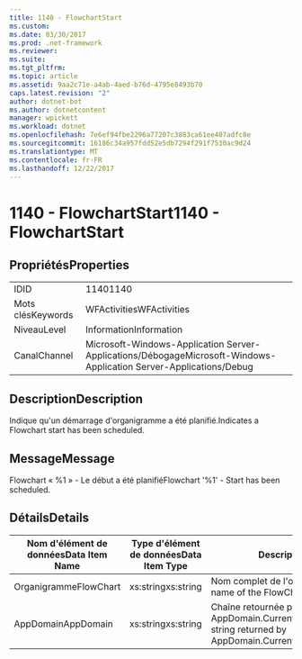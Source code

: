 ```yaml
---
title: 1140 - FlowchartStart
ms.custom: 
ms.date: 03/30/2017
ms.prod: .net-framework
ms.reviewer: 
ms.suite: 
ms.tgt_pltfrm: 
ms.topic: article
ms.assetid: 9aa2c71e-a4ab-4aed-b76d-4795e8493b70
caps.latest.revision: "2"
author: dotnet-bot
ms.author: dotnetcontent
manager: wpickett
ms.workload: dotnet
ms.openlocfilehash: 7e6ef94fbe2296a77207c3883ca61ee407adfc8e
ms.sourcegitcommit: 16186c34a957fdd52e5db7294f291f7530ac9d24
ms.translationtype: MT
ms.contentlocale: fr-FR
ms.lasthandoff: 12/22/2017
---
```

# <a name="1140---flowchartstart"></a><span data-ttu-id="cdc1e-102">1140 - FlowchartStart</span><span class="sxs-lookup"><span data-stu-id="cdc1e-102">1140 - FlowchartStart</span></span>
## <a name="properties"></a><span data-ttu-id="cdc1e-103">Propriétés</span><span class="sxs-lookup"><span data-stu-id="cdc1e-103">Properties</span></span>  
  
|||  
|-|-|  
|<span data-ttu-id="cdc1e-104">ID</span><span class="sxs-lookup"><span data-stu-id="cdc1e-104">ID</span></span>|<span data-ttu-id="cdc1e-105">1140</span><span class="sxs-lookup"><span data-stu-id="cdc1e-105">1140</span></span>|  
|<span data-ttu-id="cdc1e-106">Mots clés</span><span class="sxs-lookup"><span data-stu-id="cdc1e-106">Keywords</span></span>|<span data-ttu-id="cdc1e-107">WFActivities</span><span class="sxs-lookup"><span data-stu-id="cdc1e-107">WFActivities</span></span>|  
|<span data-ttu-id="cdc1e-108">Niveau</span><span class="sxs-lookup"><span data-stu-id="cdc1e-108">Level</span></span>|<span data-ttu-id="cdc1e-109">Information</span><span class="sxs-lookup"><span data-stu-id="cdc1e-109">Information</span></span>|  
|<span data-ttu-id="cdc1e-110">Canal</span><span class="sxs-lookup"><span data-stu-id="cdc1e-110">Channel</span></span>|<span data-ttu-id="cdc1e-111">Microsoft-Windows-Application Server-Applications/Débogage</span><span class="sxs-lookup"><span data-stu-id="cdc1e-111">Microsoft-Windows-Application Server-Applications/Debug</span></span>|  
  
## <a name="description"></a><span data-ttu-id="cdc1e-112">Description</span><span class="sxs-lookup"><span data-stu-id="cdc1e-112">Description</span></span>  
 <span data-ttu-id="cdc1e-113">Indique qu'un démarrage d'organigramme a été planifié.</span><span class="sxs-lookup"><span data-stu-id="cdc1e-113">Indicates a Flowchart start has been scheduled.</span></span>  
  
## <a name="message"></a><span data-ttu-id="cdc1e-114">Message</span><span class="sxs-lookup"><span data-stu-id="cdc1e-114">Message</span></span>  
 <span data-ttu-id="cdc1e-115">Flowchart « %1 » - Le début a été planifié</span><span class="sxs-lookup"><span data-stu-id="cdc1e-115">Flowchart '%1' - Start has been scheduled.</span></span>  
  
## <a name="details"></a><span data-ttu-id="cdc1e-116">Détails</span><span class="sxs-lookup"><span data-stu-id="cdc1e-116">Details</span></span>  
  
|<span data-ttu-id="cdc1e-117">Nom d'élément de données</span><span class="sxs-lookup"><span data-stu-id="cdc1e-117">Data Item Name</span></span>|<span data-ttu-id="cdc1e-118">Type d'élément de données</span><span class="sxs-lookup"><span data-stu-id="cdc1e-118">Data Item Type</span></span>|<span data-ttu-id="cdc1e-119">Description</span><span class="sxs-lookup"><span data-stu-id="cdc1e-119">Description</span></span>|  
|--------------------|--------------------|-----------------|  
|<span data-ttu-id="cdc1e-120">Organigramme</span><span class="sxs-lookup"><span data-stu-id="cdc1e-120">FlowChart</span></span>|<span data-ttu-id="cdc1e-121">xs:string</span><span class="sxs-lookup"><span data-stu-id="cdc1e-121">xs:string</span></span>|<span data-ttu-id="cdc1e-122">Nom complet de l'organigramme.</span><span class="sxs-lookup"><span data-stu-id="cdc1e-122">The display name of the FlowChart.</span></span>|  
|<span data-ttu-id="cdc1e-123">AppDomain</span><span class="sxs-lookup"><span data-stu-id="cdc1e-123">AppDomain</span></span>|<span data-ttu-id="cdc1e-124">xs:string</span><span class="sxs-lookup"><span data-stu-id="cdc1e-124">xs:string</span></span>|<span data-ttu-id="cdc1e-125">Chaîne retournée par AppDomain.CurrentDomain.FriendlyName.</span><span class="sxs-lookup"><span data-stu-id="cdc1e-125">The string returned by AppDomain.CurrentDomain.FriendlyName.</span></span>|
